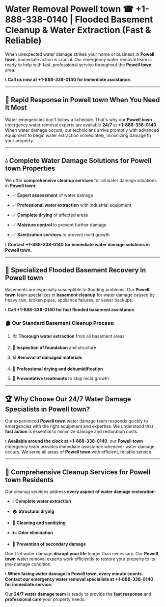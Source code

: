 # Water Removal Powell town ☎ +1-888-338-0140 | Flooded Basement Cleanup & Water Extraction (Fast & Reliable)

When unexpected water damage strikes your home or business in **Powell town**, immediate action is crucial. Our emergency water removal team is ready to help with fast, professional service throughout the **Powell town** area. 

📞 **Call us now at +1-888-338-0140 for immediate assistance.**
---
## 🚀 Rapid Response in Powell town When You Need It Most
Water emergencies don't follow a schedule. That's why our **Powell town** emergency water removal experts are available **24/7** at **+1-888-338-0140**. When water damage occurs, our technicians arrive promptly with advanced equipment to begin water extraction immediately, minimizing damage to your property.
---
## 💧 Complete Water Damage Solutions for Powell town Properties
We offer **comprehensive cleanup services** for all water damage situations in **Powell town**:
- ✅ **Expert assessment** of water damage  
- ✅ **Professional water extraction** with industrial equipment  
- ✅ **Complete drying** of affected areas  
- ✅ **Moisture control** to prevent further damage  
- ✅ **Sanitization services** to prevent mold growth  
📞 **Contact +1-888-338-0140 for immediate water damage solutions in Powell town.**
---
## 🌊 Specialized Flooded Basement Recovery in Powell town
Basements are especially susceptible to flooding problems. Our **Powell town** team specializes in **basement cleanup** for water damage caused by heavy rain, broken pipes, appliance failures, or sewer backups. 
📞 **Call +1-888-338-0140 for fast flooded basement assistance.**
### 🏚️ Our Standard Basement Cleanup Process:
1. 🏗️ **Thorough water extraction** from all basement areas  
2. 🔎 **Inspection of foundation** and structure  
3. 🗑️ **Removal of damaged materials**  
4. 💨 **Professional drying and dehumidification**  
5. 🚫 **Preventative treatments** to stop mold growth  
---
## 🏆 Why Choose Our 24/7 Water Damage Specialists in Powell town?
Our experienced **Powell town** water damage team responds quickly to emergencies with the right equipment and expertise. We understand that **fast action** is essential to minimize damage and restoration costs.
📞 **Available around the clock at +1-888-338-0140**, our **Powell town** emergency team provides immediate assistance whenever water damage occurs. We serve all areas of **Powell town** with efficient, reliable service.
---
## 🧹 Comprehensive Cleanup Services for Powell town Residents
Our cleanup services address **every aspect of water damage restoration**:
- 💧 **Complete water extraction**  
- 🏠 **Structural drying**  
- 🧼 **Cleaning and sanitizing**  
- 🌬️ **Odor elimination**  
- 🚫 **Prevention of secondary damage**  
Don't let water damage **disrupt your life** longer than necessary. Our **Powell town** water removal experts work efficiently to restore your property to its pre-damage condition.
📞 **When facing water damage in Powell town, every minute counts. Contact our emergency water removal specialists at +1-888-338-0140 for immediate service.**
Our **24/7 water damage team** is ready to provide the **fast response** and **professional care** your property needs.
